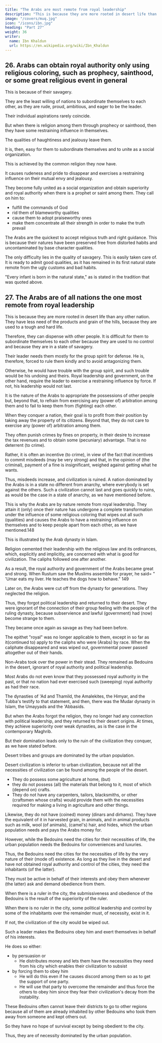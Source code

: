 ```yaml
---
title: "The Arabs are most remote from royal leadership"
description: "This is because they are more rooted in desert life than any other nation"
image: "/covers/muq.jpg"
icon: "/icons/ibn.jpg"
heading: "Part 27"
weight: 36
writer:
  name: Ibn Khaldun
  url: https://en.wikipedia.org/wiki/Ibn_Khaldun
---
```



## 26. Arabs can obtain royal authority only using religious coloring, such as prophecy, sainthood, or some great religious event in general

This is because of their savagery. 

They are the least willing of nations to subordinate themselves to each other, as they are rude, proud, ambitious, and eager to be the leader. 

Their individual aspirations rarely coincide. 

But when there is religion among them through prophecy or sainthood, then they have some restraining influence in themselves. 

The qualities of haughtiness and jealousy leave them. 

It is, then, easy for them to subordinate themselves and to unite as a social organization. 

This is achieved by the common religion they now have.

It causes rudeness and pride to disappear and exercises a restraining influence on their mutual envy and jealousy. 

They become fully united as a social organization and obtain superiority and royal authority when there is a prophet or saint among them. They call on him to:
- fulfill the commands of God
- rid them of blameworthy qualities
- cause them to adopt praiseworthy ones
- make them concentrate all their strength in order to make the truth prevail


The Arabs are the quickest to accept religious truth and right guidance. This is because their natures have been preserved free from distorted habits and uncontaminated by base character qualities. 

The only difficulty lies in the quality of savagery. This is easily taken care of. It is ready to admit good qualities, as it has remained in its first natural state remote from the ugly customs and bad habits.

 <!-- that leave their impress upon the soul.  -->

"Every infant is born in the natural state," as is stated in the tradition that was quoted above.



## 27. The Arabs are of all nations the one most remote from royal leadership

This is because they are more rooted in desert life than any other nation. They have less need of the products and grain of the hills, because they are used to a tough and hard life. 

Therefore, they can dispense with other people. It is difficult for them to subordinate themselves to each other because they are used to no control and because they are in a state of savagery. 

Their leader needs them mostly for the group spirit <!-- that is necessary --> for <!-- purposes of --> defense. He is, therefore, forced to rule them kindly and to avoid antagonizing them. 

Otherwise, he would have trouble with the group spirit, and such trouble would be his undoing and theirs. Royal leadership and government, on the other hand, require the leader to exercise a restraining influence by force. If not, his leadership would not last.

It is the nature of the Arabs to appropriate the possessions of other people but, beyond that, to refrain from exercising any (power of) arbitration among them and to fail to keep them from (fighting) each other.

When they conquer a nation, their goal is to profit from their position by taking away the property of its citizens. Beyond that, they do not care to exercise any (power of) arbitration among them. 

They often punish crimes by fines on property, in their desire to increase the tax revenues and to obtain some (pecuniary) advantage. That is no deterrent (to crime).

Rather, it is often an incentive (to crime), in view of the fact that incentives to commit misdeeds (may be very strong) and that, in the opinion of (the criminal), payment of a fine is insignificant, weighed against getting what he wants. 

Thus, misdeeds increase, and civilization is ruined. A nation dominated by the Arabs is in a state no different from anarchy, where everybody is set against the others. Such a civilization cannot last and goes quickly to ruins, as would be the
case in a state of anarchy, as we have mentioned before.

This is why the Arabs are by nature remote from royal leadership. They attain it (only) once their nature has undergone a complete transformation under the influence of some religious coloring that wipes out all such (qualities) and causes the Arabs to have a restraining influence on themselves and to keep people apart from each other, as we have mentioned.148

This is illustrated by the Arab dynasty in Islam. 

Religion cemented their leadership with the religious law and its ordinances, which, explicitly and implicitly, are concerned with what is good for civilization. The caliphs followed one after another. 

As a result, the royal authority and government of the Arabs became great and strong. When Rustum saw the Muslims assemble for prayer, he said= " 'Umar eats my liver. He teaches the dogs how to behave." 149


Later on, the Arabs were cut off from the dynasty for generations. They neglected the religion. 

Thus, they forgot political leadership and returned to their desert. They were ignorant of the connection of their group feeling with the people of the ruling dynasty, because subservience and lawful (government) had (now) become strange to them. 

They became once again as savage as they had been before. 

The epithet "royal" was no longer applicable to them, except in so far as it(continued to) apply to the caliphs who were (Arabs) by race. When the caliphate disappeared and was wiped out, governmental power passed altogether out of their hands. 

Non-Arabs took over the power in their stead. They remained as Bedouins in the desert, ignorant of royal authority and political leadership. 

Most Arabs do not even know that they possessed royal authority in the past, or that no nation had ever exercised such (sweeping) royal authority as had their race.

The dynasties of 'Ad and Thamild, the Amalekites, the Himyar, and the Tubba's testify to that statement, and then, there was the Mudar dynasty in Islam, the Umayyads and the 'Abbasids.

But when the Arabs forgot the religion, they no longer had any connection with political leadership, and they returned to their desert origins. At times, they achieve superiority over weak dynasties, as is the case in the contemporary Maghrib. 

But their domination leads only to the ruin of the civilization they conquer, as we have stated before.

Desert tribes and groups are dominated by the urban population.

Desert civilization is inferior to urban civilization, because not all the necessities of civilization can be found among the people of the desert. 
- They do possess some agriculture at home, (but)
- they do not possess (all) the materials that belong to it, most of which (depend on)
crafts. 
- They do not have any carpenters, tailors, blacksmiths, or other (craftsmen whose crafts) would provide them with the necessities required for making a living in agriculture and other things.

Likewise, they do not have (coined) money (dinars and dirhams). They have the equivalent of it in harvested grain, in animals, and in animal products such as milk, wool (of animals), (camel's) hair, and hides, which the urban population needs and pays the Arabs money for. 

However, while the Bedouins need the cities for their necessities of life, the urban population needs the Bedouins for conveniences and luxuries. 

Thus, the Bedouins need the cities for the necessities of life by the very nature of their (mode of) existence. As long as they live in the desert and have not obtained royal authority and control of the cities, they need the inhabitants (of the latter). 

They must be active in behalf of their interests and obey them whenever (the latter) ask and demand obedience from them.

When there is a ruler in the city, the submissiveness and obedience of the Bedouins is the result of the superiority of the ruler.

When there is no ruler in the city, some political leadership and control by some of the inhabitants over the remainder must, of necessity, exist in it. 

If not, the civilization of the city would be wiped out.

Such a leader makes the Bedouins obey him and exert themselves in behalf of his interests.

He does so either:
- by persuasion or
  - He distributes money and lets them have the necessities they need from his city which enables their civilization to subsist
- by forcing them to obey him
  - He will do this even if he causes discord among them so as to get the support of one party.
  - He will use that party to overcome the remainder and thus force the others to obey him since they fear their civilization's decay from the instability. 

These Bedouins often cannot leave their districts to go to other regions because all of them are already inhabited by other Bedouins who took them away from someone and kept others out.

So they have no hope of survival except by being obedient to the city.

Thus, they are of necessity dominated by the urban population.